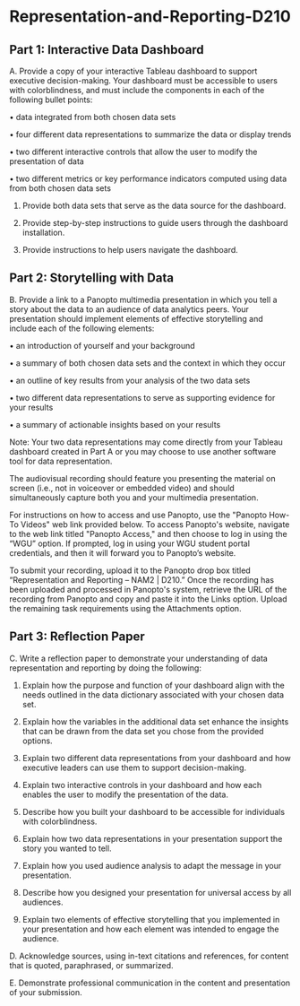 # Representation-and-Reporting-D210

## Part 1: Interactive Data Dashboard

A.  Provide a copy of your interactive Tableau dashboard to support executive decision-making. Your dashboard must be accessible to users with colorblindness, and must include the components in each of the following bullet points:

•  data integrated from both chosen data sets

•  four different data representations to summarize the data or display trends

•  two different interactive controls that allow the user to modify the presentation of data

•  two different metrics or key performance indicators computed using data from both chosen data sets

1.  Provide both data sets that serve as the data source for the dashboard.

2.  Provide step-by-step instructions to guide users through the dashboard installation.

3.  Provide instructions to help users navigate the dashboard.
 

## Part 2: Storytelling with Data

B.  Provide a link to a Panopto multimedia presentation in which you tell a story about the data to an audience of data analytics peers. Your presentation should implement elements of effective storytelling and include each of the following elements:

•  an introduction of yourself and your background

•  a summary of both chosen data sets and the context in which they occur

•  an outline of key results from your analysis of the two data sets

•  two different data representations to serve as supporting evidence for your results

•  a summary of actionable insights based on your results
 

Note: Your two data representations may come directly from your Tableau dashboard created in Part A or you may choose to use another software tool for data representation.
 



The audiovisual recording should feature you presenting the material on screen (i.e., not in voiceover or embedded video) and should simultaneously capture both you and your multimedia presentation.
 

For instructions on how to access and use Panopto, use the "Panopto How-To Videos" web link provided below. To access Panopto's website, navigate to the web link titled "Panopto Access," and then choose to log in using the “WGU” option. If prompted, log in using your WGU student portal credentials, and then it will forward you to Panopto’s website.
 

To submit your recording, upload it to the Panopto drop box titled “Representation and Reporting – NAM2 | D210.” Once the recording has been uploaded and processed in Panopto's system, retrieve the URL of the recording from Panopto and copy and paste it into the Links option. Upload the remaining task requirements using the Attachments option.
 



## Part 3: Reflection Paper

C.  Write a reflection paper to demonstrate your understanding of data representation and reporting by doing the following:

1.  Explain how the purpose and function of your dashboard align with the needs outlined in the data dictionary associated with your chosen data set.

2.  Explain how the variables in the additional data set enhance the insights that can be drawn from the data set you chose from the provided options.

3.  Explain two different data representations from your dashboard and how executive leaders can use them to support decision-making.

4.  Explain two interactive controls in your dashboard and how each enables the user to modify the presentation of the data.

5.  Describe how you built your dashboard to be accessible for individuals with colorblindness.

6.  Explain how two data representations in your presentation support the story you wanted to tell.

7.  Explain how you used audience analysis to adapt the message in your presentation.

8.  Describe how you designed your presentation for universal access by all audiences.

9.  Explain two elements of effective storytelling that you implemented in your presentation and how each element was intended to engage the audience.
 

D.  Acknowledge sources, using in-text citations and references, for content that is quoted, paraphrased, or summarized.
 

E.  Demonstrate professional communication in the content and presentation of your submission.
